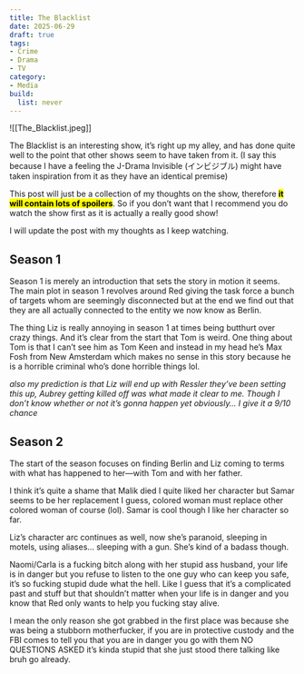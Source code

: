 ```yaml
---
title: The Blacklist
date: 2025-06-29
draft: true
tags:
- Crime
- Drama
- TV
category:
- Media
build:
  list: never
---
```


![[The_Blacklist.jpeg]]

The Blacklist is an interesting show, it’s right up my alley, and has done quite well to the point that other shows seem to have taken from it. (I say this because I have a feeling the J-Drama Invisible (インビジブル) might have taken inspiration from it as they have an identical premise)

This post will just be a collection of my thoughts on the show, therefore **<mark style=“color:red;”>it will contain lots of spoilers</mark>**. So if you don’t want that I recommend you do watch the show first as it is actually a really good show!

I will update the post with my thoughts as I keep watching.

## Season 1
Season 1 is merely an introduction that sets the story in motion it seems. The main plot in season 1 revolves around Red giving the task force a bunch of targets whom are seemingly disconnected but at the end we find out that they are all actually connected to the entity we now know as Berlin.

The thing Liz is really annoying in season 1 at times being butthurt over crazy things. And it’s clear from the start that Tom is weird. One thing about Tom is that I can’t see him as Tom Keen and instead in my head he’s Max Fosh from New Amsterdam which makes no sense in this story because he is a horrible criminal who’s done horrible things lol.

_also my prediction is that Liz will end up with Ressler they’ve been setting this up, Aubrey getting killed off was what made it clear to me. Though I don’t know whether or not it’s gonna happen yet obviously… I give it a 9/10 chance_

## Season 2
The start of the season focuses on finding Berlin and Liz coming to terms with what has happened to her—with Tom and with her father. 

I think it’s quite a shame that Malik died I quite liked her character but Samar seems to be her replacement I guess, colored woman must replace other colored woman of course (lol). Samar is cool though I like her character so far.

Liz’s character arc continues as well, now she’s paranoid, sleeping in motels, using aliases… sleeping with a gun. She’s kind of a badass though.

Naomi/Carla is a fucking bitch along with her stupid ass husband, your life is in danger but you refuse to listen to the one guy who can keep you safe, it’s so fucking stupid dude what the hell. Like I guess that it’s a complicated past and stuff but that shouldn’t matter when your life is in danger and you know that Red only wants to help you fucking stay alive.

I mean the only reason she got grabbed in the first place was because she was being a stubborn motherfucker, if you are in protective custody and the FBI comes to tell you that you are in danger you go with them NO QUESTIONS ASKED it’s kinda stupid that she just stood there talking like bruh go already.

